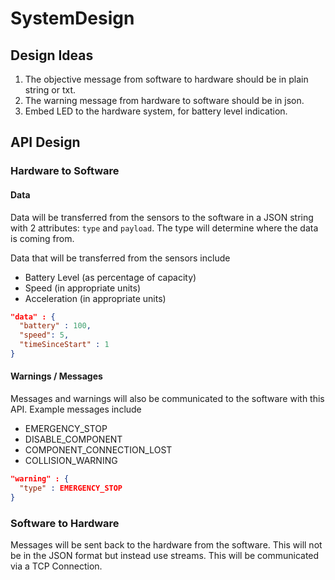 # SystemDesign

## Design Ideas

1. The objective message from software to hardware should be in plain string or txt.
2. The warning message from hardware to software should be in json.
3. Embed LED to the hardware system, for battery level indication.

## API Design

### Hardware to Software
#### Data
Data will be transferred from the sensors to the software in a JSON string with 2 attributes: `type` and `payload`. The type will determine where the data is coming from.

Data that will be transferred from the sensors include
  - Battery Level (as percentage of capacity)
  - Speed (in appropriate units)
  - Acceleration (in appropriate units)

```json
"data" : {
  "battery" : 100,
  "speed": 5,
  "timeSinceStart" : 1
}
```

#### Warnings / Messages
Messages and warnings will also be communicated to the software with this API. Example messages include
  - EMERGENCY_STOP
  - DISABLE_COMPONENT
  - COMPONENT_CONNECTION_LOST
  - COLLISION_WARNING

```json
"warning" : { 
  "type" : EMERGENCY_STOP
}
```

### Software to Hardware
Messages will be sent back to the hardware from the software. This will not be in the JSON format but instead use streams. This will be communicated via a TCP Connection.
